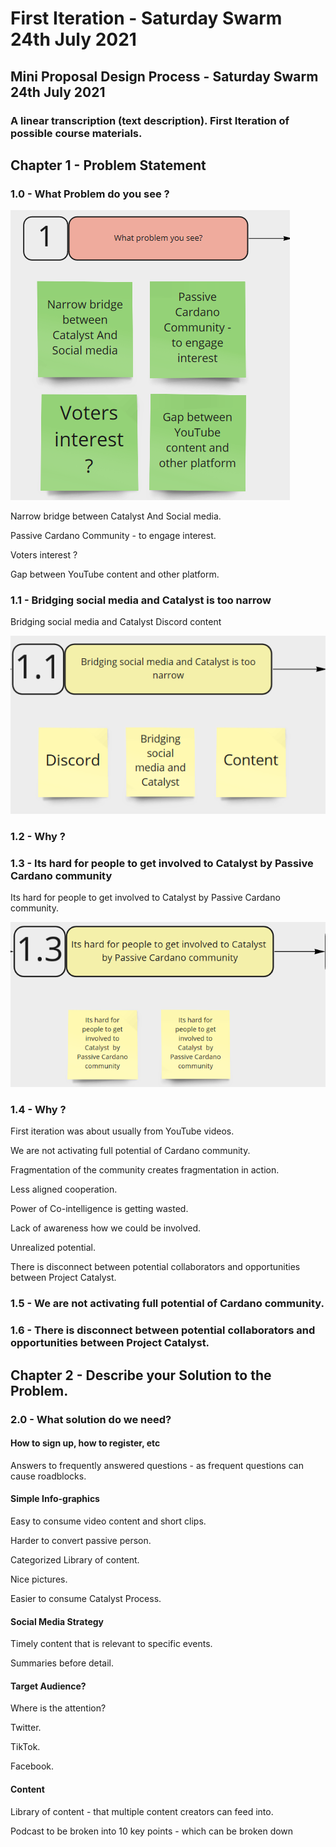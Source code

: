 # First Iteration - Saturday Swarm 24th July 2021

## Mini Proposal Design Process - Saturday Swarm 24th July 2021

### A linear transcription \(text description\). First Iteration of possible course materials.

## Chapter 1 - Problem Statement

### 1.0 - What Problem do you see ?

![1.0 - What Problem do you see ?](../.gitbook/assets/2021-07-25-4-.png)

Narrow bridge between Catalyst And Social media.

Passive Cardano Community - to engage interest.

Voters interest ?

Gap between YouTube content and other platform.

### 1.1 - Bridging social media and Catalyst is too narrow

Bridging social media and Catalyst Discord content

![1.1 - Bridging social media and Catalyst is too narrow](../.gitbook/assets/2021-07-25-5-.png)

### 1.2 - Why ?

### 1.3 - Its hard for people to get involved to Catalyst by Passive Cardano community

Its hard for people to get involved to Catalyst by Passive Cardano community.

![1.3 - Its hard for people to get involved to Catalyst by Passive Cardano community](../.gitbook/assets/2021-07-25-6-.png)

### 1.4 - Why ?

First iteration was about usually from YouTube videos.

We are not activating full potential of Cardano community.

Fragmentation of the community creates fragmentation in action.

Less aligned cooperation.

Power of Co-intelligence is getting wasted.

Lack of awareness how we could be involved.

Unrealized potential.

There is disconnect between potential collaborators and opportunities between Project Catalyst.

### 1.5 - We are not activating full potential of Cardano community.

### 1.6 - There is disconnect between potential collaborators and opportunities between Project Catalyst.

## Chapter 2 - Describe your Solution to the Problem.

### 2.0 - What solution do we need?

#### How to sign up, how to register, etc

Answers to frequently answered questions - as frequent questions can cause roadblocks.

#### Simple Info-graphics

Easy to consume video content and short clips.

Harder to convert passive person.

Categorized Library of content.

Nice pictures.

Easier to consume Catalyst Process.

#### Social Media Strategy

Timely content that is relevant to specific events.

Summaries before detail.

#### Target Audience?

Where is the attention?

Twitter.

TikTok.

Facebook.

#### Content

Library of content - that multiple content creators can feed into.

Podcast to be broken into 10 key points - which can be broken down


